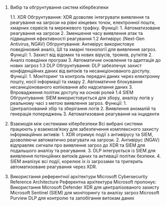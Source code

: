 
1. Вибір та обгрунтування систем кібербезпеки
	
	1.1. XDR
		Обгрунтування: 
			XDR дозволяє інтегрувати виявлення та реагування на загрози на рівні кінцевих точок, електронної пошти, хмарних сервісів та мережевого трафіку.
		Функції:
			1. Автоматизоване реагування на загрози
			2. Зменшення часу виявлення атак та підвищення ефективності реагування
	1.2 Антивірус (Next-Gen Antivirus, NGAV)
		Обгрунтування: 
			Антивірус використовує поведінковий аналіз, ШІ та хмарні технології для виявлення загроз.
		Функції:
			1. Захист від відомих та нових вірусів, троянів, руткітів
			2. Аналіз поведінки програм
			3. Автоматичне оновлення та адаптація до нових загроз
	1.3 DLP
		Обгрунтування: 
			DLP забезпечує захист конфіденційних даних від витоків та несанкціонованого доступу.
		Функції:
			1. Моніторинг та контроль передачі даних через електронну пошту, носії інформації та хмару
			2. Автоматичне блокування несанкціонованого копіювання або надсилання даних
			3. Впровадження політик доступу на основі ролей
	1.4 SIEM
		Обгрунтування: 
			SIEM використовується для збору, аналізу логів у реальному часі з метою виявлення загроз.
		Функції:
			1. Централізований збір та зберігання логів
			2. Виявлення аномалій та генерація попереджень
			3. Автоматизоване реагування на інциденти

2. Взаємодія між системами кібербезпеки
	Всі вибрані системи працюють у взаємозв’язку для забезпечення комплексного захисту інформаційних активів:
		1. XDR отримує події з антивірусу та SIEM, дозволяючи автоматично реагувати на загрози.
		2. Антивірус (NGAV) відправляє сигнали про виявлення загроз до XDR та SIEM для подальшого аналізу та реагування.
		3. DLP інтегрується із SIEM для виявлення потенційних витоків даних та активації політик безпеки.
		4. SIEM аналізує всі події, корелює їх із загрозами та тригерить автоматизоване реагування через XDR.

3. Використання референтної архітектури Microsoft Cybersecurity Reference Architecture
	Референтна архітектура Microsoft пропонує:
		Використання Microsoft Defender XDR для централізованого захисту
		Microsoft Sentinel (SIEM) для моніторингу та аналізу загроз
		Microsoft Purview DLP для контролю та запобігання витокам даних
